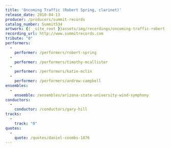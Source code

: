 ```yaml
---
title: 'Oncoming Traffic (Robert Spring, clarinet)'
release_date: 2010-04-13
producer: /producers/summit-records
catalog_number: Summit534
artwork: {{ _site_root }}assets/img/recordings/oncoming-traffic-robert-spring-clarinet.jpg
recording_url: http://www.summitrecords.com
tribute: "0"
performers: 
  -
    performer: /performers/robert-spring
  -
    performer: /performers/timothy-mcallister
  -
    performer: /performers/katie-mclin
  -
    performer: /performers/andrew-campbell
ensembles: 
  -
    ensemble: /ensembles/arizona-state-university-wind-symphony
conductors: 
  -
    conductor: /conductors/gary-hill
tracks: 
  -
    track: "0"
quotes: 
  -
    quote: /quotes/daniel-coombs-1876
---
```

